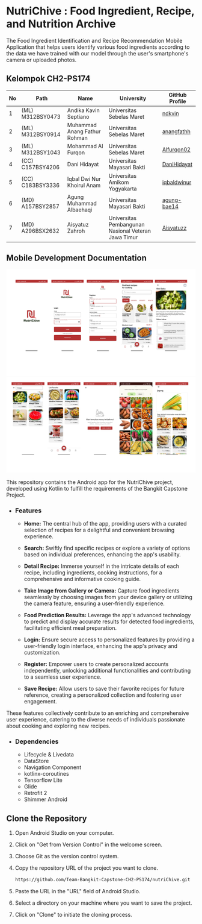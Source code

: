 # NutriChive : Food Ingredient, Recipe, and Nutrition Archive
The Food Ingredient Identification and Recipe Recommendation Mobile Application that helps users identify various food ingredients according to the data we have trained with our model through the user's smartphone's camera or uploaded photos.

## Kelompok CH2-PS174

| No | Path             | Name                               | University                                 | GitHub Profile                                |
|----|------------------|------------------------------------|--------------------------------------------|-----------------------------------------------|
| 1  | (ML) M312BSY0473 | Andika Kavin Septiano               | Universitas Sebelas Maret                  | [ndkvin](https://github.com/ndkvin)             |
| 2  | (ML) M312BSY0914 | Muhammad Anang Fathur Rohman        | Universitas Sebelas Maret                  | [anangfathh](https://github.com/anangfathh)    |
| 3  | (ML) M312BSY1043 | Mohammad Al Furqon                  | Universitas Sebelas Maret                  | [Alfurqon02](https://github.com/Alfurqon02)    |
| 4  | (CC) C157BSY4206 | Dani Hidayat                         | Universitas Mayasari Bakti                 | [DaniHidayat](https://github.com/DaniHidayat)  |
| 5  | (CC) C183BSY3336 | Iqbal Dwi Nur Khoirul Anam           | Universitas Amikom Yogyakarta              | [iqbaldwinur](https://github.com/iqbaldwinur)  |
| 6  | (MD) A157BSY2857 | Agung Muhammad Albaehaqi             | Universitas Mayasari Bakti                 | [agung-bae14](https://github.com/agung-bae14) |
| 7  | (MD) A296BSX2632 | Aisyatuz Zahroh                      | Universitas Pembangunan Nasional Veteran Jawa Timur | [Aisyatuzz](https://github.com/Aisyatuzz)  |

## Mobile Development Documentation

![App](assets/Pertama.png)
![App2](assets/Kedua.png)

This repository contains the Android app for the NutriChive project, developed using Kotlin to fulfill the requirements of the Bangkit Capstone Project.

- ### Features
  - **Home:** The central hub of the app, providing users with a curated selection of recipes for a delightful and convenient browsing experience.

  - **Search:** Swiftly find specific recipes or explore a variety of options based on individual preferences, enhancing the app's usability.

  - **Detail Recipe:** Immerse yourself in the intricate details of each recipe, including ingredients, cooking instructions, for a comprehensive and informative cooking guide.

  - **Take Image from Gallery or Camera:** Capture food ingredients seamlessly by choosing images from your device gallery or utilizing the camera feature, ensuring a user-friendly experience.
  - **Food Prediction Results:** Leverage the app's advanced technology to predict and display accurate results for detected food ingredients, facilitating efficient meal preparation.

  - **Login:** Ensure secure access to personalized features by providing a user-friendly login interface, enhancing the app's privacy and customization.

  - **Register:** Empower users to create personalized accounts independently, unlocking additional functionalities and contributing to a seamless user experience.

  - **Save Recipe:** Allow users to save their favorite recipes for future reference, creating a personalized collection and fostering user engagement.

These features collectively contribute to an enriching and comprehensive user experience, catering to the diverse needs of individuals passionate about cooking and exploring new recipes.
- ### Dependencies
  - Lifecycle & Livedata
  - DataStore
  - Navigation Component
  - kotlinx-coroutines
  - Tensorflow Lite
  - Glide
  - Retrofit 2
  - Shimmer Android

## Clone the Repository
1. Open Android Studio on your computer.
2. Click on "Get from Version Control" in the welcome screen.
3. Choose Git as the version control system.
4. Copy the repository URL of the project you want to clone.

   ```bash
   https://github.com/Team-Bangkit-Capstone-CH2-PS174/nutriChive.git
   ```

5. Paste the URL in the "URL" field of Android Studio.
6. Select a directory on your machine where you want to save the project.
7. Click on "Clone" to initiate the cloning process.

